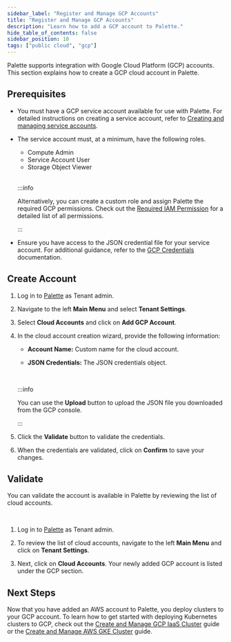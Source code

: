 ```yaml
---
sidebar_label: "Register and Manage GCP Accounts"
title: "Register and Manage GCP Accounts"
description: "Learn how to add a GCP account to Palette."
hide_table_of_contents: false
sidebar_position: 10
tags: ["public cloud", "gcp"]
---
```


Palette supports integration with Google Cloud Platform (GCP) accounts. This section explains how to create a GCP cloud account in Palette. 

## Prerequisites

* You must have a GCP service account available for use with Palette. For detailed instructions on creating a service account, refer to [Creating and managing service accounts](https://cloud.google.com/iam/docs/creating-managing-service-accounts).



* The service account must, at a minimum, have the following roles. 
    - Compute Admin
    - Service Account User
    - Storage Object Viewer

    <br />

    :::info

    Alternatively, you can create a custom role and assign Palette the required GCP permissions. Check out the [Required IAM Permission](/clusters/public-cloud/gcp/required-permissions) for a detailed list of all permissions.

    :::




* Ensure you have access to the JSON credential file for your service account. For additional guidance, refer to the [GCP Credentials](https://developers.google.com/workspace/guides/create-credentials) documentation.

## Create Account


1. Log in to [Palette](https://console.spectrocloud.com) as Tenant admin.


2. Navigate to the left **Main Menu** and select **Tenant Settings**.


3. Select **Cloud Accounts** and click on **Add GCP Account**.


4. In the cloud account creation wizard, provide the following information:
   * **Account Name:** Custom name for the cloud account.

   * **JSON Credentials:** The JSON credentials object.

    <br />

   :::info

    You can use the **Upload** button to upload the JSON file you downloaded from the GCP console.

   :::


5. Click the **Validate** button to validate the credentials. 


6. When the credentials are validated, click on **Confirm** to save your changes.

## Validate

You can validate the account is available in Palette by reviewing the list of cloud accounts. 

<br />

1. Log in to [Palette](https://console.spectrocloud.com) as Tenant admin.


2. To review the list of cloud accounts, navigate to the left **Main Menu** and click on **Tenant Settings**. 


3. Next, click on **Cloud Accounts**. Your newly added GCP account is listed under the GCP section.


## Next Steps


Now that you have added an AWS account to Palette, you deploy clusters to your GCP account. To learn how to get started with deploying Kubernetes clusters to GCP, check out the [Create and Manage GCP IaaS Cluster](/clusters/public-cloud/aws/create-cluster) guide or the [Create and Manage AWS GKE Cluster](/clusters/public-cloud/aws/eks) guide.
